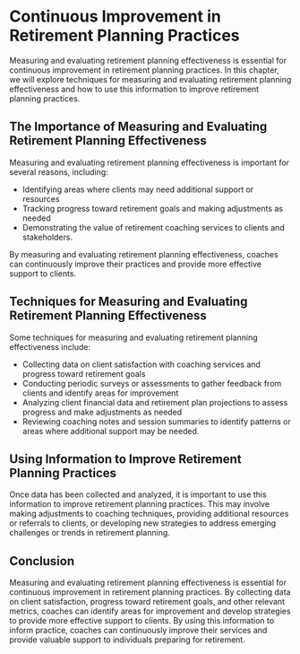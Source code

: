 Continuous Improvement in Retirement Planning Practices
==============================================================================================================================

Measuring and evaluating retirement planning effectiveness is essential for continuous improvement in retirement planning practices. In this chapter, we will explore techniques for measuring and evaluating retirement planning effectiveness and how to use this information to improve retirement planning practices.

The Importance of Measuring and Evaluating Retirement Planning Effectiveness
----------------------------------------------------------------------------

Measuring and evaluating retirement planning effectiveness is important for several reasons, including:

* Identifying areas where clients may need additional support or resources
* Tracking progress toward retirement goals and making adjustments as needed
* Demonstrating the value of retirement coaching services to clients and stakeholders.

By measuring and evaluating retirement planning effectiveness, coaches can continuously improve their practices and provide more effective support to clients.

Techniques for Measuring and Evaluating Retirement Planning Effectiveness
-------------------------------------------------------------------------

Some techniques for measuring and evaluating retirement planning effectiveness include:

* Collecting data on client satisfaction with coaching services and progress toward retirement goals
* Conducting periodic surveys or assessments to gather feedback from clients and identify areas for improvement
* Analyzing client financial data and retirement plan projections to assess progress and make adjustments as needed
* Reviewing coaching notes and session summaries to identify patterns or areas where additional support may be needed.

Using Information to Improve Retirement Planning Practices
----------------------------------------------------------

Once data has been collected and analyzed, it is important to use this information to improve retirement planning practices. This may involve making adjustments to coaching techniques, providing additional resources or referrals to clients, or developing new strategies to address emerging challenges or trends in retirement planning.

Conclusion
----------

Measuring and evaluating retirement planning effectiveness is essential for continuous improvement in retirement planning practices. By collecting data on client satisfaction, progress toward retirement goals, and other relevant metrics, coaches can identify areas for improvement and develop strategies to provide more effective support to clients. By using this information to inform practice, coaches can continuously improve their services and provide valuable support to individuals preparing for retirement.
